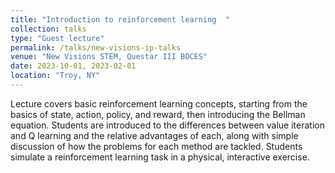 ```yaml
---
title: "Introduction to reinforcement learning	"
collection: talks
type: "Guest lecture"
permalink: /talks/new-visions-ip-talks
venue: "New Visions STEM, Questar III BOCES"
date: 2023-10-01, 2023-02-01
location: "Troy, NY"
---
```


Lecture covers basic reinforcement learning concepts, starting from the basics of state, action, policy, and reward, then introducing the Bellman equation. Students are introduced to the differences between value iteration and Q learning and the relative advantages of each, along with simple discussion of how the problems for each method are tackled. Students simulate a reinforcement learning task in a physical, interactive exercise.
